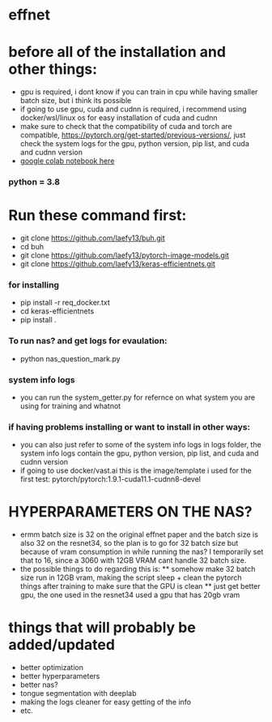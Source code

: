 # effnet
# before all of the installation and other things:
* gpu is required, i dont know if you can train in cpu while having smaller batch size, but i think its possible
* if going to use gpu, cuda and cudnn is required, i recommend using docker/wsl/linux os for easy installation of cuda and cudnn
* make sure to check that the compatibility of cuda and torch are compatible, https://pytorch.org/get-started/previous-versions/, just check the system logs for the gpu, python version, pip list, and cuda and cudnn version
* [google colab notebook here](https://colab.research.google.com/drive/1RrgsdnAgvHFcr9lQhsYEdZk6Kz_lFTWE?usp=sharing)
### python = 3.8
# Run these command first:
* git clone https://github.com/laefy13/buh.git
* cd buh 
* git clone https://github.com/laefy13/pytorch-image-models.git
* git clone https://github.com/laefy13/keras-efficientnets.git
### for installing 
* pip install -r req_docker.txt
* cd keras-efficientnets
* pip install .
### To run nas? and get logs for evaulation:
* python nas_question_mark.py
### system info logs
* you can run the system_getter.py for refernce on what system you are using for training and whatnot
### if having problems installing or want to install in other ways:
* you can also just refer to some of the system info logs in logs folder, the system info logs contain the gpu, python version, pip list, and cuda and cudnn version
* if going to use docker/vast.ai this is the image/template i used for the first test: pytorch/pytorch:1.9.1-cuda11.1-cudnn8-devel
# HYPERPARAMETERS ON THE NAS?
* ermm batch size is 32 on the original effnet paper and the batch size is also 32 on the resnet34, so the plan is to go for 32 batch size but because of vram consumption in while running the nas? I temporarily set that to 16, since a 3060 with 12GB VRAM cant handle 32 batch size.
* the possible things to do regarding this is:
  ** somehow make 32 batch size run in 12GB vram, making the script sleep + clean the pytorch things after training to make sure that the GPU is clean
  ** just get better gpu, the one used in the resnet34 used a gpu that has 20gb vram
# things that will probably be added/updated
* better optimization 
* better hyperparameters
* better nas?
* tongue segmentation with deeplab
* making the logs cleaner for easy getting of the info
* etc.
